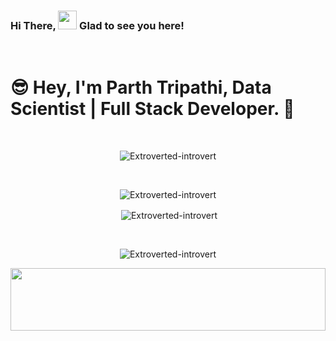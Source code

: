### Hi There, <img src="https://raw.githubusercontent.com/iampavangandhi/iampavangandhi/master/gifs/Hi.gif" width="30px" >   Glad to see you here!

<br>

# 😎 Hey, I'm **Parth Tripathi**, Data Scientist | Full Stack Developer. 🔰 

<br>

<p align="center"><img  src="https://readme-typing-svg.herokuapp.com?font=Agustina&size=45&duration=2500&color=738BF7&center=true&vCenter=true&width=600&height=100&lines=Data+Scientist;M.+L.+Engineer;Full+Stack+Developer" alt="Extroverted-introvert" /></p>
<br>
<p align="center"><img  src="https://github-readme-stats.vercel.app/api/top-langs?username=Extroverted-introvert&show_icons=true&locale=en&layout=compact" alt="Extroverted-introvert" /></p>
<p align="center">&nbsp;<img align="center" src="https://github-readme-stats.vercel.app/api?username=Extroverted-introvert&show_icons=true&locale=en" alt="Extroverted-introvert" /></p>
<br>
<p align="center"><img align="center" src="https://github-readme-streak-stats.herokuapp.com/?user=Extroverted-introvert" alt="Extroverted-introvert" /></p>

<img src="https://github.com/vikas-ukani/vikas-ukani/blob/master/violine.gif" height=100 width="100%" />
